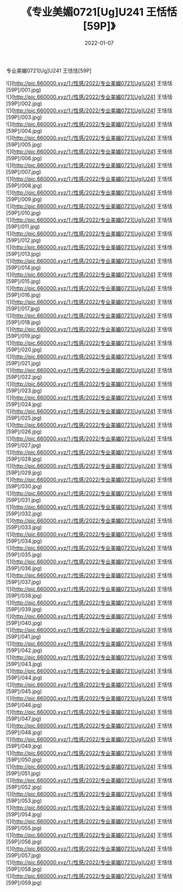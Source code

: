 ﻿---
layout: post
title:  《专业美媚0721[Ug]U241 王恬恬[59P]》
date:   2022-01-07
img: http://pic.660000.xyz/1:/性感/2022/专业美媚0721[Ug]U241 王恬恬[59P]/000.jpg
categories: [美女, 清纯, 唯美]
---

专业美媚0721[Ug]U241 王恬恬[59P]

  ![](http://pic.660000.xyz/1:/性感/2022/专业美媚0721[Ug]U241 王恬恬[59P]/001.jpg) <br> ![](http://pic.660000.xyz/1:/性感/2022/专业美媚0721[Ug]U241 王恬恬[59P]/002.jpg) <br> ![](http://pic.660000.xyz/1:/性感/2022/专业美媚0721[Ug]U241 王恬恬[59P]/003.jpg) <br> ![](http://pic.660000.xyz/1:/性感/2022/专业美媚0721[Ug]U241 王恬恬[59P]/004.jpg) <br> ![](http://pic.660000.xyz/1:/性感/2022/专业美媚0721[Ug]U241 王恬恬[59P]/005.jpg) <br> ![](http://pic.660000.xyz/1:/性感/2022/专业美媚0721[Ug]U241 王恬恬[59P]/006.jpg) <br> ![](http://pic.660000.xyz/1:/性感/2022/专业美媚0721[Ug]U241 王恬恬[59P]/007.jpg) <br> ![](http://pic.660000.xyz/1:/性感/2022/专业美媚0721[Ug]U241 王恬恬[59P]/008.jpg) <br> ![](http://pic.660000.xyz/1:/性感/2022/专业美媚0721[Ug]U241 王恬恬[59P]/009.jpg) <br> ![](http://pic.660000.xyz/1:/性感/2022/专业美媚0721[Ug]U241 王恬恬[59P]/010.jpg) <br> ![](http://pic.660000.xyz/1:/性感/2022/专业美媚0721[Ug]U241 王恬恬[59P]/011.jpg) <br> ![](http://pic.660000.xyz/1:/性感/2022/专业美媚0721[Ug]U241 王恬恬[59P]/012.jpg) <br> ![](http://pic.660000.xyz/1:/性感/2022/专业美媚0721[Ug]U241 王恬恬[59P]/013.jpg) <br> ![](http://pic.660000.xyz/1:/性感/2022/专业美媚0721[Ug]U241 王恬恬[59P]/014.jpg) <br> ![](http://pic.660000.xyz/1:/性感/2022/专业美媚0721[Ug]U241 王恬恬[59P]/015.jpg) <br> ![](http://pic.660000.xyz/1:/性感/2022/专业美媚0721[Ug]U241 王恬恬[59P]/016.jpg) <br> ![](http://pic.660000.xyz/1:/性感/2022/专业美媚0721[Ug]U241 王恬恬[59P]/017.jpg) <br> ![](http://pic.660000.xyz/1:/性感/2022/专业美媚0721[Ug]U241 王恬恬[59P]/018.jpg) <br> ![](http://pic.660000.xyz/1:/性感/2022/专业美媚0721[Ug]U241 王恬恬[59P]/019.jpg) <br> ![](http://pic.660000.xyz/1:/性感/2022/专业美媚0721[Ug]U241 王恬恬[59P]/020.jpg) <br> ![](http://pic.660000.xyz/1:/性感/2022/专业美媚0721[Ug]U241 王恬恬[59P]/021.jpg) <br> ![](http://pic.660000.xyz/1:/性感/2022/专业美媚0721[Ug]U241 王恬恬[59P]/022.jpg) <br> ![](http://pic.660000.xyz/1:/性感/2022/专业美媚0721[Ug]U241 王恬恬[59P]/023.jpg) <br> ![](http://pic.660000.xyz/1:/性感/2022/专业美媚0721[Ug]U241 王恬恬[59P]/024.jpg) <br> ![](http://pic.660000.xyz/1:/性感/2022/专业美媚0721[Ug]U241 王恬恬[59P]/025.jpg) <br> ![](http://pic.660000.xyz/1:/性感/2022/专业美媚0721[Ug]U241 王恬恬[59P]/026.jpg) <br> ![](http://pic.660000.xyz/1:/性感/2022/专业美媚0721[Ug]U241 王恬恬[59P]/027.jpg) <br> ![](http://pic.660000.xyz/1:/性感/2022/专业美媚0721[Ug]U241 王恬恬[59P]/028.jpg) <br> ![](http://pic.660000.xyz/1:/性感/2022/专业美媚0721[Ug]U241 王恬恬[59P]/029.jpg) <br> ![](http://pic.660000.xyz/1:/性感/2022/专业美媚0721[Ug]U241 王恬恬[59P]/030.jpg) <br> ![](http://pic.660000.xyz/1:/性感/2022/专业美媚0721[Ug]U241 王恬恬[59P]/031.jpg) <br> ![](http://pic.660000.xyz/1:/性感/2022/专业美媚0721[Ug]U241 王恬恬[59P]/032.jpg) <br> ![](http://pic.660000.xyz/1:/性感/2022/专业美媚0721[Ug]U241 王恬恬[59P]/033.jpg) <br> ![](http://pic.660000.xyz/1:/性感/2022/专业美媚0721[Ug]U241 王恬恬[59P]/034.jpg) <br> ![](http://pic.660000.xyz/1:/性感/2022/专业美媚0721[Ug]U241 王恬恬[59P]/035.jpg) <br> ![](http://pic.660000.xyz/1:/性感/2022/专业美媚0721[Ug]U241 王恬恬[59P]/036.jpg) <br> ![](http://pic.660000.xyz/1:/性感/2022/专业美媚0721[Ug]U241 王恬恬[59P]/037.jpg) <br> ![](http://pic.660000.xyz/1:/性感/2022/专业美媚0721[Ug]U241 王恬恬[59P]/038.jpg) <br> ![](http://pic.660000.xyz/1:/性感/2022/专业美媚0721[Ug]U241 王恬恬[59P]/039.jpg) <br> ![](http://pic.660000.xyz/1:/性感/2022/专业美媚0721[Ug]U241 王恬恬[59P]/040.jpg) <br> ![](http://pic.660000.xyz/1:/性感/2022/专业美媚0721[Ug]U241 王恬恬[59P]/041.jpg) <br> ![](http://pic.660000.xyz/1:/性感/2022/专业美媚0721[Ug]U241 王恬恬[59P]/042.jpg) <br> ![](http://pic.660000.xyz/1:/性感/2022/专业美媚0721[Ug]U241 王恬恬[59P]/043.jpg) <br> ![](http://pic.660000.xyz/1:/性感/2022/专业美媚0721[Ug]U241 王恬恬[59P]/044.jpg) <br> ![](http://pic.660000.xyz/1:/性感/2022/专业美媚0721[Ug]U241 王恬恬[59P]/045.jpg) <br> ![](http://pic.660000.xyz/1:/性感/2022/专业美媚0721[Ug]U241 王恬恬[59P]/046.jpg) <br> ![](http://pic.660000.xyz/1:/性感/2022/专业美媚0721[Ug]U241 王恬恬[59P]/047.jpg) <br> ![](http://pic.660000.xyz/1:/性感/2022/专业美媚0721[Ug]U241 王恬恬[59P]/048.jpg) <br> ![](http://pic.660000.xyz/1:/性感/2022/专业美媚0721[Ug]U241 王恬恬[59P]/049.jpg) <br> ![](http://pic.660000.xyz/1:/性感/2022/专业美媚0721[Ug]U241 王恬恬[59P]/050.jpg) <br> ![](http://pic.660000.xyz/1:/性感/2022/专业美媚0721[Ug]U241 王恬恬[59P]/051.jpg) <br> ![](http://pic.660000.xyz/1:/性感/2022/专业美媚0721[Ug]U241 王恬恬[59P]/052.jpg) <br> ![](http://pic.660000.xyz/1:/性感/2022/专业美媚0721[Ug]U241 王恬恬[59P]/053.jpg) <br> ![](http://pic.660000.xyz/1:/性感/2022/专业美媚0721[Ug]U241 王恬恬[59P]/054.jpg) <br> ![](http://pic.660000.xyz/1:/性感/2022/专业美媚0721[Ug]U241 王恬恬[59P]/055.jpg) <br> ![](http://pic.660000.xyz/1:/性感/2022/专业美媚0721[Ug]U241 王恬恬[59P]/056.jpg) <br> ![](http://pic.660000.xyz/1:/性感/2022/专业美媚0721[Ug]U241 王恬恬[59P]/057.jpg) <br> ![](http://pic.660000.xyz/1:/性感/2022/专业美媚0721[Ug]U241 王恬恬[59P]/058.jpg) <br> ![](http://pic.660000.xyz/1:/性感/2022/专业美媚0721[Ug]U241 王恬恬[59P]/059.jpg) <br>